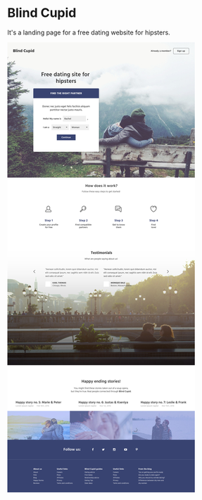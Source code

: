 # Blind Cupid

It's a landing page for a free dating website for hipsters.

![Preview Image](https://raw.githubusercontent.com/thgleb/blind-cupid/master/preview.jpg)